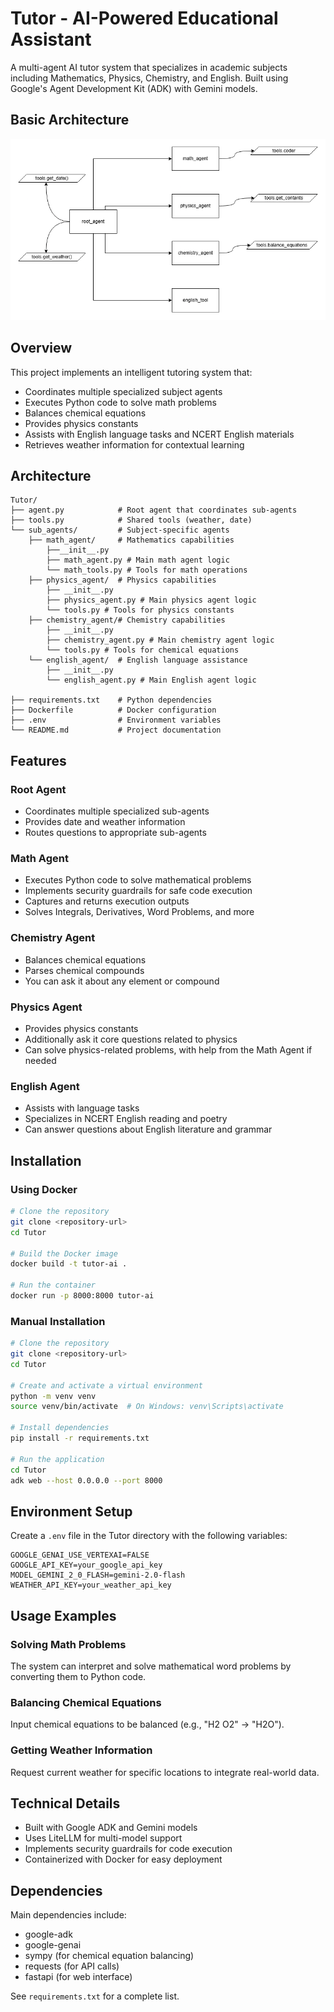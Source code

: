 # Tutor - AI-Powered Educational Assistant

A multi-agent AI tutor system that specializes in academic subjects including Mathematics, Physics, Chemistry, and English. Built using Google's Agent Development Kit (ADK) with Gemini models.

## Basic Architecture

<img src="architecture.png">

## Overview

This project implements an intelligent tutoring system that:
- Coordinates multiple specialized subject agents
- Executes Python code to solve math problems
- Balances chemical equations
- Provides physics constants
- Assists with English language tasks and NCERT English materials
- Retrieves weather information for contextual learning

## Architecture

```
Tutor/
├── agent.py            # Root agent that coordinates sub-agents
├── tools.py            # Shared tools (weather, date)
└── sub_agents/         # Subject-specific agents
    ├── math_agent/     # Mathematics capabilities
        ├──__init__.py
        ├── math_agent.py # Main math agent logic
        └── math_tools.py # Tools for math operations
    ├── physics_agent/  # Physics capabilities
        ├── __init__.py
        ├── physics_agent.py # Main physics agent logic
        └── tools.py # Tools for physics constants
    ├── chemistry_agent/# Chemistry capabilities
        ├── __init__.py
        ├── chemistry_agent.py # Main chemistry agent logic
        └── tools.py # Tools for chemical equations
    └── english_agent/  # English language assistance
        ├── __init__.py
        └── english_agent.py # Main English agent logic
        
├── requirements.txt    # Python dependencies
├── Dockerfile          # Docker configuration
├── .env                # Environment variables
└── README.md           # Project documentation
```

## Features

### Root Agent
- Coordinates multiple specialized sub-agents
- Provides date and weather information
- Routes questions to appropriate sub-agents

### Math Agent
- Executes Python code to solve mathematical problems
- Implements security guardrails for safe code execution
- Captures and returns execution outputs
- Solves Integrals, Derivatives, Word Problems, and more

### Chemistry Agent
- Balances chemical equations
- Parses chemical compounds
- You can ask it about any element or compound

### Physics Agent
- Provides physics constants
- Additionally ask it core questions related to physics
- Can solve physics-related problems, with help from the Math Agent if needed

### English Agent
- Assists with language tasks
- Specializes in NCERT English reading and poetry
- Can answer questions about English literature and grammar

## Installation

### Using Docker

```bash
# Clone the repository
git clone <repository-url>
cd Tutor

# Build the Docker image
docker build -t tutor-ai .

# Run the container
docker run -p 8000:8000 tutor-ai
```

### Manual Installation

```bash
# Clone the repository
git clone <repository-url>
cd Tutor

# Create and activate a virtual environment
python -m venv venv
source venv/bin/activate  # On Windows: venv\Scripts\activate

# Install dependencies
pip install -r requirements.txt

# Run the application
cd Tutor
adk web --host 0.0.0.0 --port 8000
```

## Environment Setup

Create a `.env` file in the Tutor directory with the following variables:

```
GOOGLE_GENAI_USE_VERTEXAI=FALSE
GOOGLE_API_KEY=your_google_api_key
MODEL_GEMINI_2_0_FLASH=gemini-2.0-flash
WEATHER_API_KEY=your_weather_api_key
```

## Usage Examples

### Solving Math Problems
The system can interpret and solve mathematical word problems by converting them to Python code.

### Balancing Chemical Equations
Input chemical equations to be balanced (e.g., "H2 O2" → "H2O").

### Getting Weather Information
Request current weather for specific locations to integrate real-world data.

## Technical Details

- Built with Google ADK and Gemini models
- Uses LiteLLM for multi-model support
- Implements security guardrails for code execution
- Containerized with Docker for easy deployment

## Dependencies

Main dependencies include:
- google-adk
- google-genai
- sympy (for chemical equation balancing)
- requests (for API calls)
- fastapi (for web interface)

See `requirements.txt` for a complete list.